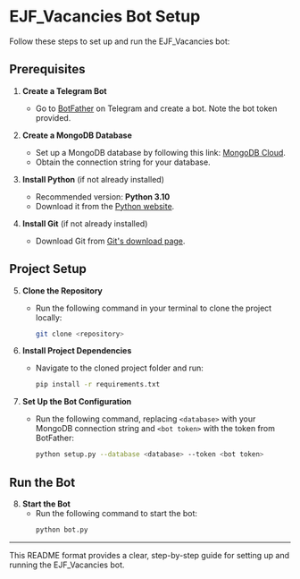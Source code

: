 # EJF_Vacancies Bot Setup

Follow these steps to set up and run the EJF_Vacancies bot:

## Prerequisites

1. **Create a Telegram Bot**
   - Go to [BotFather](https://t.me/botfather) on Telegram and create a bot. Note the bot token provided.
  
2. **Create a MongoDB Database**
   - Set up a MongoDB database by following this link: [MongoDB Cloud](https://cloud.mongodb.com/v2).
   - Obtain the connection string for your database.

3. **Install Python** (if not already installed)
   - Recommended version: **Python 3.10**
   - Download it from the [Python website](https://www.python.org/downloads/release/python-3100/).

4. **Install Git** (if not already installed)
   - Download Git from [Git's download page](https://git-scm.com/downloads).

## Project Setup

5. **Clone the Repository**
   - Run the following command in your terminal to clone the project locally:
     ```bash
     git clone <repository>
     ```

6. **Install Project Dependencies**
   - Navigate to the cloned project folder and run:
     ```bash
     pip install -r requirements.txt
     ```

7. **Set Up the Bot Configuration**
   - Run the following command, replacing `<database>` with your MongoDB connection string and `<bot token>` with the token from BotFather:
     ```bash
     python setup.py --database <database> --token <bot token>
     ```

## Run the Bot

8. **Start the Bot**
   - Run the following command to start the bot:
     ```bash
     python bot.py
     ```

---

This README format provides a clear, step-by-step guide for setting up and running the EJF_Vacancies bot.
